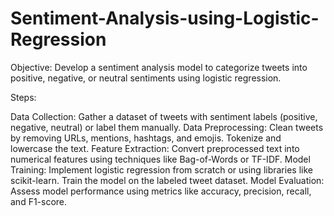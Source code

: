 # Sentiment-Analysis-using-Logistic-Regression
Objective: Develop a sentiment analysis model to categorize tweets into positive, negative, or neutral sentiments using logistic regression.

Steps:

Data Collection: Gather a dataset of tweets with sentiment labels (positive, negative, neutral) or label them manually.
Data Preprocessing: Clean tweets by removing URLs, mentions, hashtags, and emojis. Tokenize and lowercase the text.
Feature Extraction: Convert preprocessed text into numerical features using techniques like Bag-of-Words or TF-IDF.
Model Training: Implement logistic regression from scratch or using libraries like scikit-learn. Train the model on the labeled tweet dataset.
Model Evaluation: Assess model performance using metrics like accuracy, precision, recall, and F1-score.

